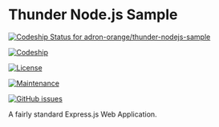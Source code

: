 # Thunder Node.js Sample

[![Codeship Status for adron-orange/thunder-nodejs-sample](https://codeship.com/projects/a05aa890-11bb-0134-aa21-2ec03b34e76c/status?branch=master)](https://codeship.com/projects/157323)

[![Codeship](https://img.shields.io/codeship/a05aa890-11bb-0134-aa21-2ec03b34e76c/master.svg?maxAge=2592000)](https://codeship.com/projects/157323)

[![License](https://img.shields.io/github/license/adron-orange/thunder-nodejs-sample.svg)](https://github.com/adron-orange/thunder-nodejs-sample/blob/master/LICENSE)

[![Maintenance](https://img.shields.io/maintenance/yes/2016.svg)](#)

[![GitHub issues](https://img.shields.io/github/issues/badges/shields.svg?maxAge=2592000)](https://github.com/adron-orange/thunder-nodejs-sample/issues)

A fairly standard Express.js Web Application.
